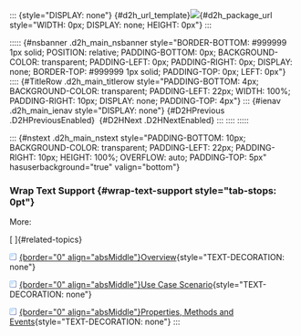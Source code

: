 ::: {style="DISPLAY: none"}
[](ms-xhelp:///?Id=d2h_url_template){#d2h_url_template}![](!package_url!){#d2h_package_url style="WIDTH: 0px; DISPLAY: none; HEIGHT: 0px"}
:::

::::: {#nsbanner .d2h_main_nsbanner style="BORDER-BOTTOM: #999999 1px solid; POSITION: relative; PADDING-BOTTOM: 0px; BACKGROUND-COLOR: transparent; PADDING-LEFT: 0px; PADDING-RIGHT: 0px; DISPLAY: none; BORDER-TOP: #999999 1px solid; PADDING-TOP: 0px; LEFT: 0px"}
:::: {#TitleRow .d2h_main_titlerow style="PADDING-BOTTOM: 4px; BACKGROUND-COLOR: transparent; PADDING-LEFT: 22px; WIDTH: 100%; PADDING-RIGHT: 10px; DISPLAY: none; PADDING-TOP: 4px"}
::: {#ienav .d2h_main_ienav style="DISPLAY: none"}
[](ms-xhelp:///?Id=85a1b891-b86f-49b4-9b20-9bfd0ca9a815){#D2HPrevious .D2HPreviousEnabled}  [](ms-xhelp:///?Id=f018e2be-98d7-475e-a2ae-929eae0d3ba0){#D2HNext .D2HNextEnabled}
:::
::::
:::::

::: {#nstext .d2h_main_nstext style="PADDING-BOTTOM: 10px; BACKGROUND-COLOR: transparent; PADDING-LEFT: 22px; PADDING-RIGHT: 10px; HEIGHT: 100%; OVERFLOW: auto; PADDING-TOP: 5px" hasuserbackground="true" valign="bottom"}
### Wrap Text Support {#wrap-text-support style="tab-stops: 0pt"}

More:

[ ]{#related-topics}

[![](button.gif){border="0" align="absMiddle"}Overview](ms-xhelp:///?Id=d0a852de-c34b-4044-8852-66e97fa915d3){style="TEXT-DECORATION: none"}

[![](button.gif){border="0" align="absMiddle"}Use Case Scenario](ms-xhelp:///?Id=1c1b9005-ab7d-494f-88bd-7945d3c2607f){style="TEXT-DECORATION: none"}

[![](button.gif){border="0" align="absMiddle"}Properties, Methods and Events](ms-xhelp:///?Id=00baa028-64c1-4e38-80d1-6829ce224872){style="TEXT-DECORATION: none"}
:::
